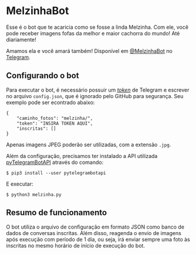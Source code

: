 # MelzinhaBot

Esse é o bot que te acaricia como se fosse a linda Melzinha. Com ele, você pode
receber imagens fofas da melhor e maior cachorra do mundo! Até diariamente!

Amamos ela e você amará também! Disponível em
[@MelzinhaBot](https://t.me/MelzinhaBot) no [Telegram](https://telegram.org/).


## Configurando o bot

Para executar o bot, é necessário possuir um
[_token_](https://core.telegram.org/bots#generating-an-authorization-token) de
Telegram e escrever no arquivo `config.json`, que é ignorado pelo GitHub para
segurança. Seu exemplo pode ser econtrado abaixo:
```
{
    "caminho_fotos": "melzinha/",
    "token": "INSIRA TOKEN AQUI",
    "inscritas": []
}

```

Apenas imagens JPEG poderão ser utilizadas, com a extensão `.jpg`.

Além da configuração, precisamos ter instalado a API utilizada
[pyTelegramBotAPI](https://github.com/eternnoir/pyTelegramBotAPI) através do
comando:
```
$ pip3 install --user pytelegrambotapi
```

E executar:
```
$ python3 melzinha.py
```


## Resumo de funcionamento

O bot utiliza o arquivo de configuração em formato JSON como banco de dados de
conversas inscritas. Além disso, reagenda o envio de imagens após execução com
período de 1 dia, ou seja, irá enviar sempre uma foto às inscritas no mesmo
horário de início de execução do bot.
